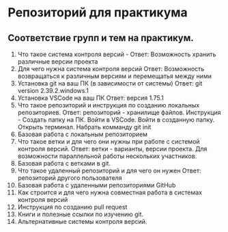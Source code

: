 # Репозиторий для практикума
## Соответствие групп и тем на практикум.

1. Что такое система контроля версий -
Ответ: Возможность хранить различные версии проекта  
2. Для чего нужна система контроля версий
Ответ: Возможность возвращаться к различным версиям и перемещатья между ними
3. Установка git на ваш ПК (в зависимости от системы)
Ответ: git version 2.39.2.windows.1
4. Установка VSCode на ваш ПК
Ответ: версия 1.75.1
5. Что такое репозиторий и инструкция по созданию локальных репозиториев.
Ответ: репозиторий - хранилище файлов. Инструкция - Создать папку на ПК. Войти в VSСode. Войти в созданную папку. Открыть терминал. Набрать комманду git init
6. Базовая работа с локальным репозиторием
7. Что такое ветки и для чего они нужны при работе с системой контроля версий.
Ответ: ветки - варианты, версии проекта. Для возможности параллельной работы нескольких участников.
8. Базовая работа с ветками в git.
9. Что такое удаленный репозиторий и для чего он нужен
Ответ: репозиторий другого пользователя
10. Базовая работа с удаленными репозиториями GitHub
11. Как строится и для чего нужна совместная работа в системах контроля версий
12. Инструкция по созданию pull request
13. Книги и полезные ссылки по изучению git.
14. Альтернативные системы контроля версий.

